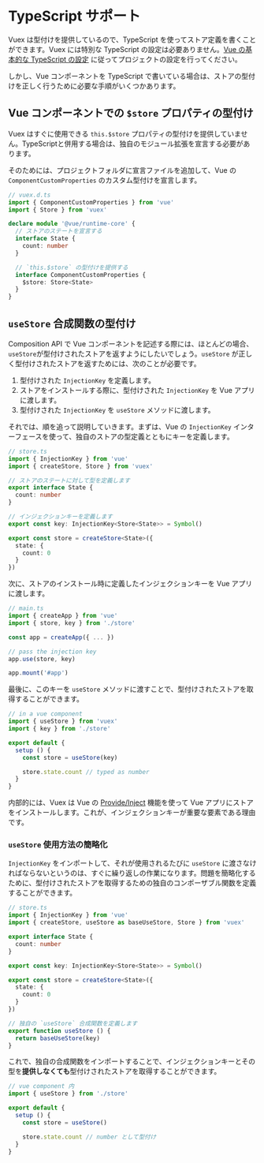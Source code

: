 # TypeScript サポート

Vuex は型付けを提供しているので、TypeScript を使ってストア定義を書くことができます。Vuex には特別な TypeScript の設定は必要ありません。[Vue の基本的な TypeScript の設定](https://v3.ja.vuejs.org/guide/typescript-support.html) に従ってプロジェクトの設定を行ってください。

しかし、Vue コンポーネントを TypeScript で書いている場合は、ストアの型付けを正しく行うために必要な手順がいくつかあります。

## Vue コンポーネントでの `$store` プロパティの型付け

Vuex はすぐに使用できる `this.$store` プロパティの型付けを提供していません。TypeScriptと併用する場合は、独自のモジュール拡張を宣言する必要があります。

そのためには、プロジェクトフォルダに宣言ファイルを追加して、Vue の `ComponentCustomProperties` のカスタム型付けを宣言します。

```ts
// vuex.d.ts
import { ComponentCustomProperties } from 'vue'
import { Store } from 'vuex'

declare module '@vue/runtime-core' {
  // ストアのステートを宣言する
  interface State {
    count: number
  }

  // `this.$store` の型付けを提供する
  interface ComponentCustomProperties {
    $store: Store<State>
  }
}
```

## `useStore` 合成関数の型付け

Composition API で Vue コンポーネントを記述する際には、ほとんどの場合、`useStore`が型付けされたストアを返すようにしたいでしょう。`useStore` が正しく型付けされたストアを返すためには、次のことが必要です。

1. 型付けされた `InjectionKey` を定義します。
2. ストアをインストールする際に、型付けされた `InjectionKey` を Vue アプリに渡します。
3. 型付けされた `InjectionKey` を `useStore` メソッドに渡します。

それでは、順を追って説明していきます。まずは、Vue の `InjectionKey` インターフェースを使って、独自のストアの型定義とともにキーを定義します。

```ts
// store.ts
import { InjectionKey } from 'vue'
import { createStore, Store } from 'vuex'

// ストアのステートに対して型を定義します
export interface State {
  count: number
}

// インジェクションキーを定義します
export const key: InjectionKey<Store<State>> = Symbol()

export const store = createStore<State>({
  state: {
    count: 0
  }
})
```

次に、ストアのインストール時に定義したインジェクションキーを Vue アプリに渡します。

```ts
// main.ts
import { createApp } from 'vue'
import { store, key } from './store'

const app = createApp({ ... })

// pass the injection key
app.use(store, key)

app.mount('#app')
```

最後に、このキーを `useStore` メソッドに渡すことで、型付けされたストアを取得することができます。

```ts
// in a vue component
import { useStore } from 'vuex'
import { key } from './store'

export default {
  setup () {
    const store = useStore(key)

    store.state.count // typed as number
  }
}
```

内部的には、Vuex は Vue の [Provide/Inject](https://v3.ja.vuejs.org/api/composition-api.html#provide-inject) 機能を使って Vue アプリにストアをインストールします。これが、インジェクションキーが重要な要素である理由です。

### `useStore` 使用方法の簡略化

`InjectionKey` をインポートして、それが使用されるたびに `useStore` に渡さなければならないというのは、すぐに繰り返しの作業になります。問題を簡略化するために、型付けされたストアを取得するための独自のコンポーザブル関数を定義することができます。

```ts
// store.ts
import { InjectionKey } from 'vue'
import { createStore, useStore as baseUseStore, Store } from 'vuex'

export interface State {
  count: number
}

export const key: InjectionKey<Store<State>> = Symbol()

export const store = createStore<State>({
  state: {
    count: 0
  }
})

// 独自の `useStore` 合成関数を定義します
export function useStore () {
  return baseUseStore(key)
}
```

これで、独自の合成関数をインポートすることで、インジェクションキーとその型を**提供しなくても**型付けされたストアを取得することができます。

```ts
// vue component 内
import { useStore } from './store'

export default {
  setup () {
    const store = useStore()

    store.state.count // number として型付け
  }
}
```
